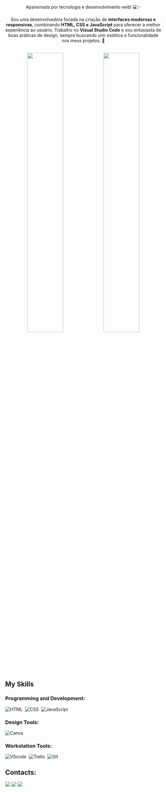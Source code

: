 <p align="center">Apaixonada por tecnologia e desenvolvimento web! 💻✨ <br><br>  
Sou uma desenvolvedora focada na criação de <strong>interfaces modernas e responsivas</strong>, combinando <strong>HTML, CSS e JavaScript</strong> para oferecer a melhor experiência ao usuário. Trabalho no <strong>Visual Studio Code</strong> e sou entusiasta de boas práticas de design, sempre buscando unir estética e funcionalidade nos meus projetos. 🚀</p>  
&nbsp;

<div align="center" style="margin-bottom:100px">
<img width=48% align="center"  src="https://github-readme-streak-stats.herokuapp.com?user=sthellaabreu&theme=dracula&mode=weekly" />
<img width=48% align="center" src="https://github-readme-stats.vercel.app/api/top-langs/?username=sthellaabreu&show_icons=true&theme=dracula&layout=compact" />
</div>
 
&nbsp;
&nbsp;
  
## My Skills

### Programming and Development:

![HTML](https://img.shields.io/badge/HTML5-E34F26?style=for-the-badge&logo=html5&logoColor=white)&nbsp;
![CSS](https://img.shields.io/badge/CSS3-1572B6?style=for-the-badge&logo=css3&logoColor=white)&nbsp;
![JavaScript](https://img.shields.io/badge/JavaScript-F7DF1E?style=for-the-badge&logo=javascript&logoColor=black)&nbsp;

### Design Tools:

![Canva](https://img.shields.io/badge/Canva-%2300C4CC.svg?style=for-the-badge&logo=Canva&logoColor=white)&nbsp;

### Workstation Tools:

![VScode](https://img.shields.io/badge/vscode-007ACC?style=for-the-badge&logo=visual-studio-code&logoColor=white)&nbsp;
![Trello](https://img.shields.io/badge/Trello-0052CC?style=for-the-badge&logo=trello&logoColor=white)&nbsp;
![Git](https://img.shields.io/badge/GIT-E44C30?style=for-the-badge&logo=git&logoColor=white)&nbsp;
&nbsp;
&nbsp;

## Contacts:
 <div>
<a href="https://instagram.com/sthella.abreu_" target="_blank"><img loading="lazy" src="https://img.shields.io/badge/-Instagram-%23E4405F?style=for-the-badge&logo=instagram&logoColor=white" target="_blank"></a>
<a href = "mailto:abreusantossthelladarciane@gmail.com"><img loading="lazy" src="https://img.shields.io/badge/Gmail-D14836?style=for-the-badge&logo=gmail&logoColor=white" target="_blank"></a>
<a href="https://www.linkedin.com/in/herick-hannier" target="_blank"><img loading="lazy" src="https://img.shields.io/badge/-LinkedIn-%230077B5?style=for-the-badge&logo=linkedin&logoColor=white" target="_blank"></a>     
</div>
  
 
